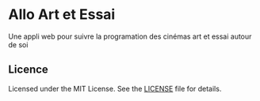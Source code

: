Allo Art et Essai
=================

Une appli web pour suivre la programation des cinémas art et essai autour de soi

## Licence

Licensed under the MIT License. See the [LICENSE](LICENSE) file for details.
